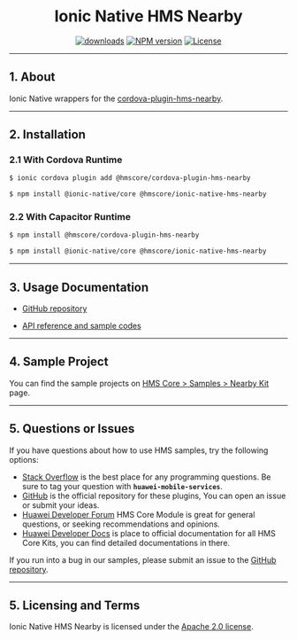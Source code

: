 <p align="center">
  <h1 align="center">Ionic Native HMS Nearby</h1>
</p>

<p align="center">
  <a href="https://www.npmjs.com/package/@hmscore/ionic-native-hms-nearby"><img src="https://img.shields.io/npm/dm/@hmscore/ionic-native-hms-nearby?color=%23007EC6&style=for-the-badge" alt="downloads"></a>
  <a href="https://www.npmjs.com/package/@hmscore/ionic-native-hms-nearby"><img src="https://img.shields.io/npm/v/@hmscore/ionic-native-hms-nearby?color=%23ed2a1c&style=for-the-badge" alt="NPM version"></a>
  <a href="./LICENSE"><img src="https://img.shields.io/npm/l/@hmscore/ionic-native-hms-nearby.svg?color=%3bcc62&style=for-the-badge" alt="License"></a>
</p>

---

## 1. About

Ionic Native wrappers for
the [cordova-plugin-hms-nearby](https://www.npmjs.com/package/@hmscore/cordova-plugin-hms-nearby).

---

## 2. Installation

### 2.1 With Cordova Runtime

```bash
$ ionic cordova plugin add @hmscore/cordova-plugin-hms-nearby
```

```bash
$ npm install @ionic-native/core @hmscore/ionic-native-hms-nearby
```

### 2.2 With Capacitor Runtime

```bash
$ npm install @hmscore/cordova-plugin-hms-nearby
```

```bash
$ npm install @ionic-native/core @hmscore/ionic-native-hms-nearby
```

---

## 3. Usage Documentation

- [GitHub repository](https://github.com/HMS-Core/hms-cordova-plugin)

- [API reference and sample codes](https://developer.huawei.com/consumer/en/doc/development/HMS-Plugin-References/overview-0000001063051862?ha_source=hms1)

---

## 4. Sample Project

You can find the sample projects
on [HMS Core > Samples > Nearby Kit](https://developer.huawei.com/consumer/en/doc/overview/HMS-Core-Plugin?ha_source=hms1)
page.

---

## 5. Questions or Issues

If you have questions about how to use HMS samples, try the following options:

- [Stack Overflow](https://stackoverflow.com/questions/tagged/huawei-mobile-services) is the best
  place for any programming questions. Be sure to tag your question
  with **`huawei-mobile-services`**.
- [GitHub](https://github.com/HMS-Core/hms-cordova-plugin) is the official repository for these
  plugins, You can open an issue or submit your ideas.
- [Huawei Developer Forum](https://forums.developer.huawei.com/forumPortal/en/home?fid=0101187876626530001&ha_source=hms1)
  HMS Core Module is great for general questions, or seeking recommendations and opinions.
- [Huawei Developer Docs](https://developer.huawei.com/consumer/en/doc/overview/HMS-Core-Plugin?ha_source=hms1)
  is place to official documentation for all HMS Core Kits, you can find detailed documentations in
  there.

If you run into a bug in our samples, please submit an issue to
the [GitHub repository](https://github.com/HMS-Core/hms-cordova-plugin).

---

## 5. Licensing and Terms

Ionic Native HMS Nearby is licensed under the [Apache 2.0 license](LICENSE).
